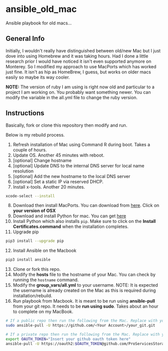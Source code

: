 # ansible_old_mac

Ansible playbook for old macs...

## General Info

Initially, I wouldn't really have distinguished between old/new Mac but I just dove into using Homebrew and it was taking hours. Had I done a little research prior I would have noticed it isn't even supported anymore on Monterey. So I modified my approach to use MacPorts which has worked just fine. It isn't as hip as HomeBrew, I guess, but works on older macs easily so maybe its way cooler.

**NOTE:** The version of ruby I am using is right now old and particular to a project I am working on. You probably want something newer. You can modify the variable in the all.yml file to change the ruby version.

## Instructions

Basically, fork or clone this repository then modify and run.

Below is my rebuild process.

1. Refresh installation of Mac using Command R during boot. Takes a couple of hours.
2. Update OS. Another 45 minutes with reboot.
3. [optional] Change hostname
4. [optional] Update DNS to the internal DNS server for local name resolution
5. [optional] Add the new hostname to the local DNS server
6. [optional] Set a static IP via reserved DHCP.
7. Install x-tools. Another 20 minutes.
   
```bash
xcode-select --install
```

8. Download then install MacPorts. You can download from [here](https://www.macports.org/install.php). Click on **your version of OSX**
9. Download and install Python for mac. You can get [here](https://www.python.org/downloads/)
10. Install Python which also installs `pip`. Make sure to click on the **Install Certificates.command** when the installation completes.
11. Upgrade pip

```bash
pip3 install --upgrade pip
```

12. Install Ansible on the Macbook

```bash
pip3 install ansible
```

13. Clone or fork this repo.
14. Modify the **hosts** file to the hostname of your Mac. You can check by running the `hostname` command.
15. Modify the **group_vars/all.yml** to your username. NOTE: It is expected the username is already created on the Mac as this is required during installation/rebuild.
16. Run playbook from Macbook. It is meant to be run using **ansible-pull** from your git repo. It needs to be **run using sudo**. Takes about an hour to complete on my MacBook.


```bash
# If a public repo then run the following from the Mac. Replace with your values.
sudo ansible-pull -U https://github.com/<Your Account>/your_git.git
```

```bash
# If a private repo then run the following from the Mac. Replace with your values.
export OAUTH_TOKEN="Insert your github oauth token here"
ansible-pull -U https://oauth2:$OAUTH_TOKEN@github.com/ProServicesStorage/ansible_configs.git
```
